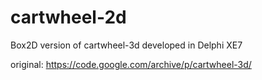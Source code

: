 # cartwheel-2d

Box2D version of cartwheel-3d
developed in Delphi XE7

original:
https://code.google.com/archive/p/cartwheel-3d/
